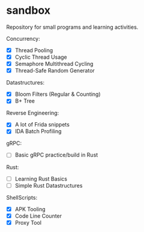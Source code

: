 # sandbox
Repository for small programs and learning activities. 

Concurrency:
- [X] Thread Pooling
- [X] Cyclic Thread Usage
- [X] Semaphore Multithread Cycling
- [X] Thread-Safe Random Generator

Datastructures:
- [X] Bloom Filters (Regular & Counting)
- [X] B+ Tree

Reverse Engineering:
- [X] A lot of Frida snippets
- [X] IDA Batch Profiling 

gRPC:
- [ ] Basic gRPC practice/build in Rust

Rust:
- [ ] Learning Rust Basics
- [ ] Simple Rust Datastructures

ShellScripts:
- [X] APK Tooling
- [X] Code Line Counter
- [X] Proxy Tool
